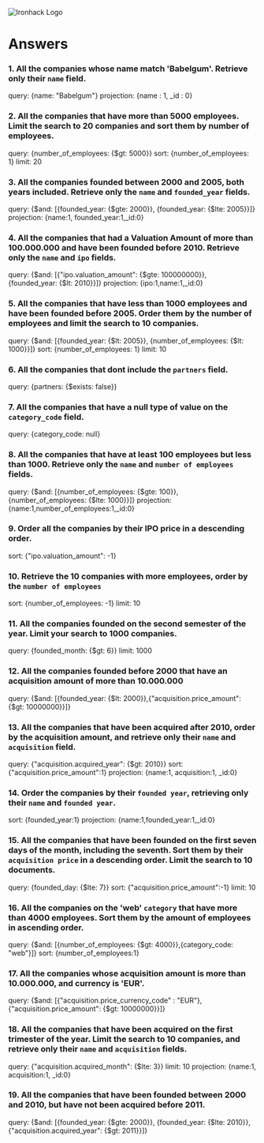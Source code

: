 ![Ironhack Logo](https://i.imgur.com/1QgrNNw.png)

# Answers

### 1. All the companies whose name match 'Babelgum'. Retrieve only their `name` field.

<!-- Your Code Goes Here -->
query: {name: "Babelgum"}
projection: {name : 1, _id : 0}

### 2. All the companies that have more than 5000 employees. Limit the search to 20 companies and sort them by **number of employees**.

<!-- Your Code Goes Here -->
query: {number_of_employees: {$gt: 5000}}
sort: {number_of_employees: 1}
limit: 20


### 3. All the companies founded between 2000 and 2005, both years included. Retrieve only the `name` and `founded_year` fields.

<!-- Your Code Goes Here -->
query: {$and: [{founded_year: {$gte: 2000}}, {founded_year: {$lte: 2005}}]}
projection: {name:1, founded_year:1,_id:0}


### 4. All the companies that had a Valuation Amount of more than 100.000.000 and have been founded before 2010. Retrieve only the `name` and `ipo` fields.

<!-- Your Code Goes Here -->
query: {$and: [{"ipo.valuation_amount": {$gte: 100000000}}, {founded_year: {$lt: 2010}}]}
projection: {ipo:1,name:1,_id:0}

### 5. All the companies that have less than 1000 employees and have been founded before 2005. Order them by the number of employees and limit the search to 10 companies.

<!-- Your Code Goes Here -->
query: {$and: [{founded_year: {$lt: 2005}}, {number_of_employees: {$lt: 1000}}]}
sort: {number_of_employees: 1}
limit: 10

### 6. All the companies that dont include the `partners` field.

<!-- Your Code Goes Here -->
query: {partners: {$exists: false}}

### 7. All the companies that have a null type of value on the `category_code` field.

<!-- Your Code Goes Here -->
query: {category_code: null}

### 8. All the companies that have at least 100 employees but less than 1000. Retrieve only the `name` and `number of employees` fields.

<!-- Your Code Goes Here -->
query: {$and: [{number_of_employees: {$gte: 100}}, {number_of_employees: {$lte: 1000}}]}
projection: {name:1,number_of_employees:1,_id:0}

### 9. Order all the companies by their IPO price in a descending order.

<!-- Your Code Goes Here -->
sort: {"ipo.valuation_amount": -1}

### 10. Retrieve the 10 companies with more employees, order by the `number of employees`

<!-- Your Code Goes Here -->
sort: {number_of_employees: -1}
limit: 10

### 11. All the companies founded on the second semester of the year. Limit your search to 1000 companies.

<!-- Your Code Goes Here -->
query: {founded_month: {$gt: 6}}
limit: 1000

### 12. All the companies founded before 2000 that have an acquisition amount of more than 10.000.000

<!-- Your Code Goes Here -->
query: {$and: [{founded_year: {$lt: 2000}},{"acquisition.price_amount": {$gt: 10000000}}]}

### 13. All the companies that have been acquired after 2010, order by the acquisition amount, and retrieve only their `name` and `acquisition` field.

<!-- Your Code Goes Here -->
query: {"acquisition.acquired_year": {$gt: 2010}}
sort: {"acquisition.price_amount":1}
projection: {name:1, acquisition:1, _id:0}

### 14. Order the companies by their `founded year`, retrieving only their `name` and `founded year`.

<!-- Your Code Goes Here -->
sort: {founded_year:1}
projection: {name:1,founded_year:1,_id:0}

### 15. All the companies that have been founded on the first seven days of the month, including the seventh. Sort them by their `acquisition price` in a descending order. Limit the search to 10 documents.

<!-- Your Code Goes Here -->
query: {founded_day: {$lte: 7}}
sort: {"acquisition.price_amount":-1}
limit: 10

### 16. All the companies on the 'web' `category` that have more than 4000 employees. Sort them by the amount of employees in ascending order.

<!-- Your Code Goes Here -->
query: {$and: [{number_of_employees: {$gt: 4000}},{category_code: "web"}]}
sort: {number_of_employees:1}

### 17. All the companies whose acquisition amount is more than 10.000.000, and currency is 'EUR'.

<!-- Your Code Goes Here -->
query: {$and: [{"acquisition.price_currency_code" : "EUR"},{"acquisition.price_amount": {$gt: 10000000}}]}


### 18. All the companies that have been acquired on the first trimester of the year. Limit the search to 10 companies, and retrieve only their `name` and `acquisition` fields.

<!-- Your Code Goes Here -->
query: {"acquisition.acquired_month": {$lte: 3}}
limit: 10
projection: {name:1, acquisition:1, _id:0}


### 19. All the companies that have been founded between 2000 and 2010, but have not been acquired before 2011.

<!-- Your Code Goes Here -->
query: {$and: [{founded_year: {$gte: 2000}}, {founded_year: {$lte: 2010}}, {"acquisition.acquired_year": {$gt: 2011}}]}
